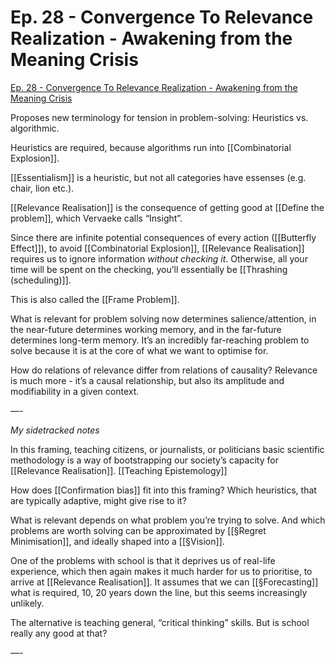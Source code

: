 # Ep. 28 - Convergence To Relevance Realization - Awakening from the Meaning Crisis
[Ep. 28 - Convergence To Relevance Realization - Awakening from the Meaning Crisis](https://pca.st/episode/91dac677-7cac-44a2-97b3-74d2a72bdccd)

Proposes new terminology for tension in problem-solving: Heuristics vs. algorithmic.

Heuristics are required, because algorithms run into [[Combinatorial Explosion]].

[[Essentialism]] is a heuristic, but not all categories have essenses (e.g. chair, lion etc.). 

[[Relevance Realisation]] is the consequence of getting good at [[Define the problem]], which Vervaeke calls “Insight”.

Since there are infinite potential consequences of every action ([[Butterfly Effect]]), to avoid [[Combinatorial Explosion]], [[Relevance Realisation]] requires us to ignore information *without checking it*. Otherwise, all your time will be spent on the checking, you’ll essentially be [[Thrashing (scheduling)]].

This is also called the [[Frame Problem]].

What is relevant for problem solving now determines salience/attention, in the near-future determines working memory, and in the far-future determines long-term memory. It’s an incredibly far-reaching problem to solve because it is at the core of what we want to optimise for. 

How do relations of relevance differ from relations of causality? Relevance is much more - it’s a causal relationship, but also its amplitude and modifiability in a given context. 

—-

*My sidetracked notes*

In this framing, teaching citizens, or journalists, or politicians basic scientific methodology is a way of bootstrapping our society’s capacity for [[Relevance Realisation]]. [[Teaching Epistemology]]

How does [[Confirmation bias]] fit into this framing? Which heuristics, that are typically adaptive, might give rise to it?

What is relevant depends on what problem you’re trying to solve. And which problems are worth solving can be approximated by [[§Regret Minimisation]], and ideally shaped into a [[§Vision]].

One of the problems with school is that it deprives us of real-life experience, which then again makes it much harder for us to prioritise, to arrive at [[Relevance Realisation]]. It assumes that we can [[§Forecasting]] what is required, 10, 20 years down the line, but this seems increasingly unlikely.

The alternative is teaching general, “critical thinking” skills. But is school really any good at that?

—-



<!-- #Listenable #daily/2021/12/30 -->

<!-- {BearID:C857E173-4624-4657-A526-7BB0E5106513-41284-00001E3965D99972} -->
